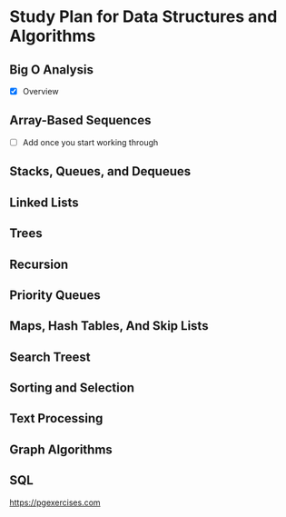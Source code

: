 # Study Plan for Data Structures and Algorithms 

## Big O Analysis
- [X] Overview 
## Array-Based Sequences
- [ ] Add once you start working through 

## Stacks, Queues, and Dequeues

## Linked Lists 

## Trees

## Recursion

## Priority Queues 

## Maps, Hash Tables, And Skip Lists 

## Search Treest 

## Sorting and Selection 

## Text Processing 

## Graph Algorithms 

## SQL
https://pgexercises.com
